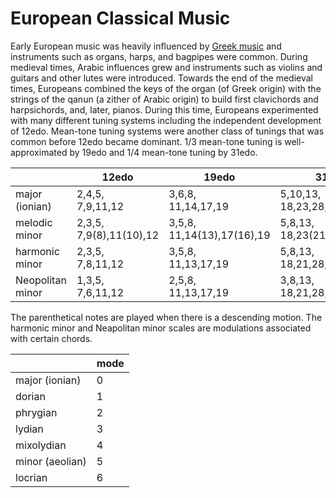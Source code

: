 # European Classical Music

Early European music was heavily influenced by [Greek music](greek.md) and instruments such as organs, harps, and bagpipes were common.
During medieval times, Arabic influences grew and instruments such as violins and guitars and other lutes were introduced.
Towards the end of the medieval times, Europeans combined the keys of the organ (of Greek origin) with the strings of the qanun (a zither of Arabic origin) to build first clavichords and harpsichords, and, later, pianos.
During this time, Europeans experimented with many different tuning systems including the independent development of 12edo.
Mean-tone tuning systems were another class of tunings that was common before 12edo became dominant.
1/3 mean-tone tuning is well-approximated by 19edo and 1/4 mean-tone tuning by 31edo.

|     | 12edo | 19edo | 31edo |
|-----|-------|-------|-------|
|major (ionian) | 2,4,5, <br /> 7,9,11,12 | 3,6,8, <br /> 11,14,17,19 | 5,10,13, <br /> 18,23,28,31 |
|melodic minor | 2,3,5, <br /> 7,9(8),11(10),12 | 3,5,8, <br /> 11,14(13),17(16),19 | 5,8,13, <br /> 18,23(21),28(26),31 |
|harmonic minor| 2,3,5, <br /> 7,8,11,12  | 3,5,8, <br /> 11,13,17,19 | 5,8,13, <br /> 18,21,28,31 |
|Neopolitan minor|1,3,5, <br /> 7,6,11,12 | 2,5,8, <br /> 11,13,17,19 | 3,8,13, <br /> 18,21,28,31|

The parenthetical notes are played when there is a descending motion.
The harmonic minor and Neapolitan minor scales are modulations associated with certain chords.

|      |mode|
|------|----|
|major (ionian) | 0 |
|dorian | 1 |
|phrygian | 2 |
|lydian | 3 |
|mixolydian | 4 |
|minor (aeolian) | 5 |
|locrian | 6 |